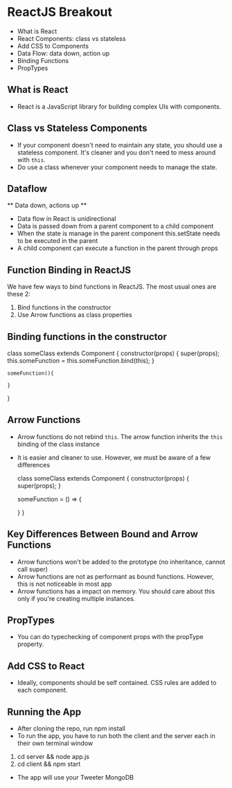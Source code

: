 # ReactJS Breakout

- What is React
- React Components: class vs stateless
- Add CSS to Components
- Data Flow: data down, action up
- Binding Functions
- PropTypes

## What is React

- React is a JavaScript library for building complex UIs with components.

## Class vs Stateless Components

- If your component doesn't need to maintain any state, you should use a stateless component. It's cleaner and you don't need to mess around with `this`.
- Do use a class whenever your component needs to manage the state.

## Dataflow

** Data down, actions up **

- Data flow in React is unidirectional
- Data is passed down from a parent component to a child component
- When the state is manage in the parent component this.setState needs to be executed in the parent
- A child component can execute a function in the parent through props

## Function Binding in ReactJS

We have few ways to bind functions in ReactJS. The most usual ones are these 2:

1. Bind functions in the constructor
2. Use Arrow functions as class properties

## Binding functions in the constructor

class someClass extends Component {
constructor(props) {
super(props);
this.someFunction = this.someFunction.bind(this);
}

    someFunction(){

    }

}

## Arrow Functions

- Arrow functions do not rebind `this`. The arrow function inherits the `this` binding of the class instance
- It is easier and cleaner to use. However, we must be aware of a few differences

  class someClass extends Component {
  constructor(props) {
  super(props);
  }

  someFunction = () => {

  }
  }

## Key Differences Between Bound and Arrow Functions

- Arrow functions won't be added to the prototype (no inheritance, cannot call super)
- Arrow functions are not as performant as bound functions. However, this is not noticeable in most app
- Arrow functions has a impact on memory. You should care about this only if you're creating multiple instances.

## PropTypes

- You can do typechecking of component props with the propType property.

## Add CSS to React

- Ideally, components should be self contained. CSS rules are added to each component.

## Running the App

- After cloning the repo, run npm install
- To run the app, you have to run both the client and the server each in their own terminal window

1.  cd server && node app.js
2.  cd client && npm start

- The app will use your Tweeter MongoDB
